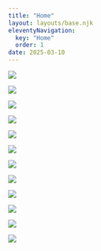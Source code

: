 ```yaml
---
title: "Home"
layout: layouts/base.njk
eleventyNavigation:
  key: "Home"
  order: 1
date: 2025-03-10
---
```


[![](https://s3.eu-west-1.amazonaws.com/jessicaakerman.com/Engorged.jpg)](./fat-rascals)

[![](https://s3.eu-west-1.amazonaws.com/jessicaakerman.com/web-resized+3Centre+of+Gravity+Jessica++Jo+Hounsome+Photography_1.jpg)](./centre-of-gravity)

[![](https://s3.eu-west-1.amazonaws.com/jessicaakerman.com/Annihilation_Seal-Horn-chain-web.jpg)](/annihilation-seal-campfa)

[![](https://s3.eu-west-1.amazonaws.com/jessicaakerman.com/web-Resized+Jessica+Akerman+Wall+Hangings+Benjamin+Jones.jpg)](./centre-of-gravity)

[![](https://s3.eu-west-1.amazonaws.com/jessicaakerman.com/Annihilation_Seal3-web.jpg)](./annihilation-seal-campfa)

[![](https://s3.eu-west-1.amazonaws.com/jessicaakerman.com/Gas-cylinders-2014-JAkerman.jpg)](/wood-leather-objects)

[![](https://s3.eu-west-1.amazonaws.com/jessicaakerman.com/Jessica_Akerman_Jo_Hounsome_Photography.jpeg)](./fat-rascals)

[![](https://s3.eu-west-1.amazonaws.com/jessicaakerman.com/Josiah+Heads.jpg)](./centre-of-gravity)

[![](https://s3.eu-west-1.amazonaws.com/jessicaakerman.com/Life-Raft_Jessica-Akerman-Jo+Hounsome+Photography.jpg)](/fat-rascals)

[![](https://s3.eu-west-1.amazonaws.com/jessicaakerman.com/Jessica-Akerman-Definitions-of-Drawing-II-image-credit-Courtney-Spencer-4-web.jpg)](./definitions-of-drawing-ii)

[![](https://s3.eu-west-1.amazonaws.com/jessicaakerman.com/Fit+in.jpg)](./accessorise)

[![](https://s3.eu-west-1.amazonaws.com/jessicaakerman.com/Profile+editions+spread.jpg)](/processions)